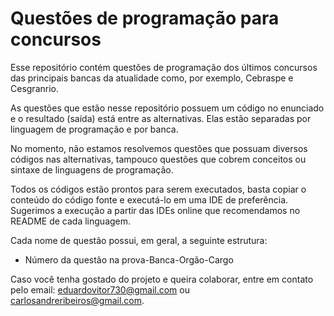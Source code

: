 # Questões de programação para concursos
Esse repositório contém questões de programação dos últimos concursos das principais bancas da atualidade como, por exemplo, Cebraspe e Cesgranrio. 

As questões que estão nesse repositório possuem um código no enunciado e o resultado (saída) está entre as alternativas. Elas estão separadas por linguagem de programação e por banca. 

No momento, não estamos resolvemos questões que possuam diversos códigos nas alternativas, tampouco questões que cobrem conceitos ou sintaxe de linguagens de programação.

Todos os códigos estão prontos para serem executados, basta copiar o conteúdo do código fonte e executá-lo em uma IDE de preferência. Sugerimos a execução a partir das IDEs online que recomendamos no README de cada linguagem.


Cada nome de questão possui, em geral, a seguinte estrutura:

- Número da questão na prova-Banca-Orgão-Cargo

Caso você tenha gostado do projeto e queira colaborar, entre em contato pelo email: eduardovitor730@gmail.com ou carlosandreribeiros@gmail.com.